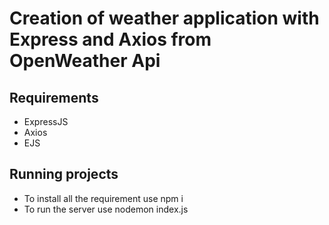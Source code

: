 # Creation of weather application with Express and Axios from OpenWeather Api

## Requirements
- ExpressJS
- Axios 
- EJS

## Running projects

- To install all the requirement use npm i
- To run the server use nodemon index.js